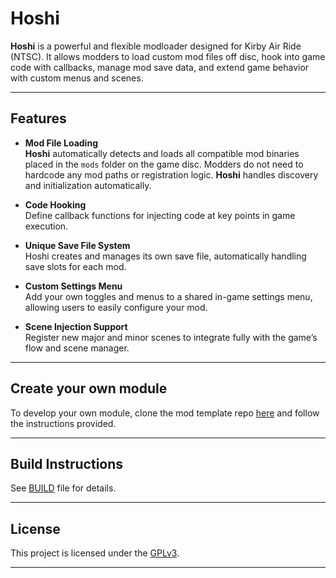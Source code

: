 # Hoshi

**Hoshi** is a powerful and flexible modloader designed for Kirby Air Ride (NTSC). It allows modders to load custom mod files off disc, hook into game code with callbacks, manage mod save data, and extend game behavior with custom menus and scenes.

---

## Features

- **Mod File Loading**  
  **Hoshi** automatically detects and loads all compatible mod binaries placed in the `mods` folder on the game disc. Modders do not need to hardcode any mod paths or registration logic. **Hoshi** handles discovery and initialization automatically.

- **Code Hooking**  
  Define callback functions for injecting code at key points in game execution.

- **Unique Save File System**  
  Hoshi creates and manages its own save file, automatically handling save slots for each mod.

- **Custom Settings Menu**  
  Add your own toggles and menus to a shared in-game settings menu, allowing users to easily configure your mod.

- **Scene Injection Support**  
  Register new major and minor scenes to integrate fully with the game’s flow and scene manager.

---

## Create your own module

To develop your own module, clone the mod template repo [here](https://github.com/UnclePunch/hoshi-mod) and follow the instructions provided.

---

## Build Instructions

See [BUILD](BUILD.md) file for details.

---

## License

This project is licensed under the [GPLv3](./LICENSE).

---
